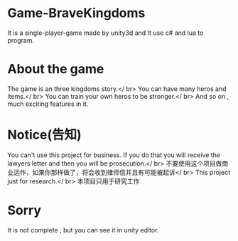 # Game-BraveKingdoms
It is a single-player-game made by unity3d and It use c# and lua to program.

# About the game
The game is an three kingdoms story.</ br>
You can have many heros and items.</ br>
You can train your own heros to be stronger.</ br>
And so on , much exciting features in it.

# Notice(告知)
You can't use this project for business.
If you do that you will receive the lawyers letter and then you will be prosecution.</ br>
不要使用这个项目做商业运作，如果你那样做了，将会收到律师信并且有可能被起诉</ br>
This project just for research.</ br>
本项目只用于研究工作

# Sorry
It is not complete , but you can see it in unity editor.
